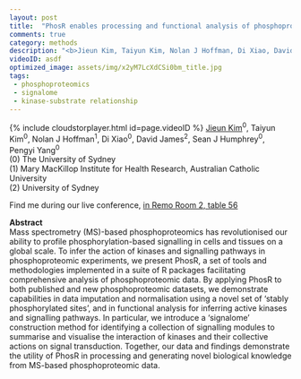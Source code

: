 ```yaml
---
layout: post
title:  "PhosR enables processing and functional analysis of phosphoproteomic data"
comments: true
category: methods
description: "<b>Jieun Kim, Taiyun Kim, Nolan J Hoffman, Di Xiao, David James, Sean J Humphrey, Pengyi Yang</b><br/>Mass spectrometry (MS)-based phosphoproteomics has..."
videoID: asdf
optimized_image: assets/img/x2yM7LcXdCSi0bm_title.jpg
tags:
 - phosphoproteomics
 - signalome
 - kinase-substrate relationship
---
```

{% include cloudstorplayer.html id=page.videoID %}
<u>Jieun Kim</u><sup>0</sup>, Taiyun Kim<sup>0</sup>, Nolan J Hoffman<sup>1</sup>, Di Xiao<sup>0</sup>, David James<sup>2</sup>, Sean J Humphrey<sup>0</sup>, Pengyi Yang<sup>0</sup><br/>
\(0\) The University of Sydney<br/>
\(1\) Mary MacKillop Institute for Health Research, Australian Catholic University<br/>
\(2\) University of Sydney

Find me during our live conference, [in Remo Room 2, table 56](https://remo.co)

<b>Abstract</b><br/>
Mass spectrometry \(MS\)-based phosphoproteomics has revolutionised our ability to profile phosphorylation-based signalling in cells and tissues on a global scale. To infer the action of kinases and signalling pathways in phosphoproteomic experiments, we present PhosR, a set of tools and methodologies implemented in a suite of R packages facilitating comprehensive analysis of phosphoproteomic data. By applying PhosR to both published and new phosphoproteomic datasets, we demonstrate capabilities in data imputation and normalisation using a novel set of ‘stably phosphorylated sites’, and in functional analysis for inferring active kinases and signalling pathways. In particular, we introduce a ‘signalome’ construction method for identifying a collection of signalling modules to summarise and visualise the interaction of kinases and their collective actions on signal transduction. Together, our data and findings demonstrate the utility of PhosR in processing and generating novel biological knowledge from MS-based phosphoproteomic data.
